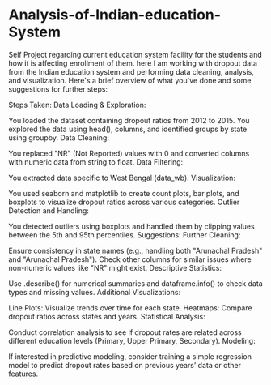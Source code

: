 # Analysis-of-Indian-education-System
Self Project regarding current education system facility for the students and how it is affecting enrollment of them.
here I am working with dropout data from the Indian education system and performing data cleaning, analysis, and visualization. Here's a brief overview of what you've done and some suggestions for further steps:

Steps Taken:
Data Loading & Exploration:

You loaded the dataset containing dropout ratios from 2012 to 2015.
You explored the data using head(), columns, and identified groups by state using groupby.
Data Cleaning:

You replaced "NR" (Not Reported) values with 0 and converted columns with numeric data from string to float.
Data Filtering:

You extracted data specific to West Bengal (data_wb).
Visualization:

You used seaborn and matplotlib to create count plots, bar plots, and boxplots to visualize dropout ratios across various categories.
Outlier Detection and Handling:

You detected outliers using boxplots and handled them by clipping values between the 5th and 95th percentiles.
Suggestions:
Further Cleaning:

Ensure consistency in state names (e.g., handling both "Arunachal Pradesh" and "Arunachal Pradesh").
Check other columns for similar issues where non-numeric values like "NR" might exist.
Descriptive Statistics:

Use .describe() for numerical summaries and dataframe.info() to check data types and missing values.
Additional Visualizations:

Line Plots: Visualize trends over time for each state.
Heatmaps: Compare dropout ratios across states and years.
Statistical Analysis:

Conduct correlation analysis to see if dropout rates are related across different education levels (Primary, Upper Primary, Secondary).
Modeling:

If interested in predictive modeling, consider training a simple regression model to predict dropout rates based on previous years’ data or other features.
